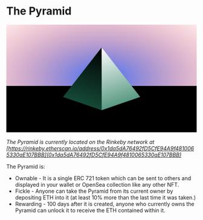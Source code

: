 # The Pyramid

![Image of the Pyramid](pyramid.png "The Pyramid")

*The Pyramid is currently located on the Rinkeby network at [https://rinkeby.etherscan.io/address/0x1da5dA76492fD5CfE94A9f4810065330aE107BBB](0x1da5dA76492fD5CfE94A9f4810065330aE107BBB)*

The Pyramid is:
* Ownable - It is a single ERC 721 token which can be sent to others and displayed in your wallet or OpenSea collection like any other NFT.
* Fickle - Anyone can take the Pyramid from its current owner by depositing ETH into it (at least 10% more than the last time it was taken.)
* Rewarding - 100 days after it is created, anyone who currently owns the Pyramid can unlock it to receive the ETH contained within it.
